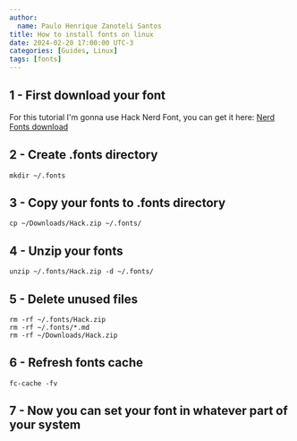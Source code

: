 ```yaml
---
author:
  name: Paulo Henrique Zanoteli Santos
title: How to install fonts on linux 
date: 2024-02-20 17:00:00 UTC-3
categories: [Guides, Linux]
tags: [fonts]
---
```


## 1 - First download your font

For this tutorial I'm gonna use Hack Nerd Font, you can get it here: [Nerd Fonts download](https://www.nerdfonts.com/font-downloads)

## 2 - Create .fonts directory

```shell
mkdir ~/.fonts
```

## 3 - Copy your fonts to .fonts directory

```shell
cp ~/Downloads/Hack.zip ~/.fonts/
```

## 4 - Unzip your fonts

```shell
unzip ~/.fonts/Hack.zip -d ~/.fonts/
```

## 5 - Delete unused files

```shell
rm -rf ~/.fonts/Hack.zip
rm -rf ~/.fonts/*.md
rm -rf ~/Downloads/Hack.zip
```

## 6 - Refresh fonts cache

```shell
fc-cache -fv
```

## 7 - Now you can set your font in whatever part of your system
